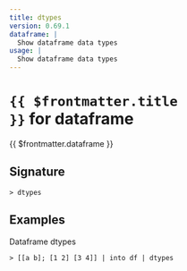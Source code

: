 ```yaml
---
title: dtypes
version: 0.69.1
dataframe: |
  Show dataframe data types
usage: |
  Show dataframe data types
---
```


# <code>{{ $frontmatter.title }}</code> for dataframe

<div class='command-title'>{{ $frontmatter.dataframe }}</div>

## Signature

```> dtypes ```

## Examples

Dataframe dtypes
```shell
> [[a b]; [1 2] [3 4]] | into df | dtypes
```
